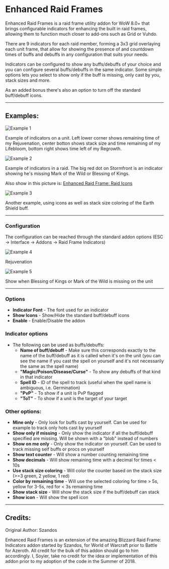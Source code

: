 # Enhanced Raid Frames

Enhanced Raid Frames is a raid frame utility addon for WoW 8.0+ that brings configurable indicators for enhancing the built in raid frames, allowing them to function much closer to add-ons such as Grid or Vuhdo.

There are 9 indicators for each raid member, forming a 3x3 grid overlaying each unit frame, that allow for showing the presence of and countdown times of buffs and debuffs in any configuration that suits your needs.

Indicators can be configured to show any buffs/debuffs of your choice and you can configure several buffs/debuffs in the same indicator. Some simple options lets you select to show only if the buff is missing, only cast by you, stack sizes and more.

As an added bonus there's also an option to turn off the standard buff/debuff icons.

--------------

## Examples:

![Example 1](https://media.forgecdn.net/attachments/233/53/1.jpg "Example 1")

Example of indicators on a unit. Left lower corner shows remaining time of my Rejuvenation, center botton shows stack size and time remaining of my Lifebloom, bottom right shows time left of my Regrowth.

![Example 2](https://media.forgecdn.net/attachments/233/54/2.jpg "Example 2")

Example of indicators in a raid. The big red dot on Stormfront is an indicator showing he's missing Mark of the Wild or Blessing of Kings.

Also show in this picture is: [Enhanced Raid Frame: Raid Icons](https://www.curseforge.com/wow/addons/enhanced-raid-frame-icons "Enhanced Raid Frames: Raid Icons")

![Example 3](https://media.forgecdn.net/attachments/233/55/3.jpg "Example 3")

Another example, using icons as well as stack size coloring of the Earth Shield buff.

---------------

### Configuration
The configuration can be reached through the standard addon options (ESC -&gt; Interface -&gt; Addons -&gt; Raid Frame Indicators)

![Example 4](https://media.forgecdn.net/attachments/233/56/4.png "Example 4")

Rejuvenation

![Example 5](https://media.forgecdn.net/attachments/233/57/5.png "Example 5")

Show when Blessing of Kings or Mark of the Wild is missing on the unit

------------

### Options
* **Indicator Font** - The font used for an indicator
* **Show Icons** - Show/Hide the standard buff/debuff icons
* **Enable** - Enable/Disable the addon

### Indicator options
* The following can be used as buffs/debuffs:
   * **Name of buff/debuff** - Make sure this corresponds exactly to the name of the buff/debuff as it is called when it's on the unit (you can see the name if you cast the spell on yourself and it's not necessarily the same as the spell name)
   * **"Magic/Poison/Disease/Curse"** - To show any debuffs of that kind in that indicator
   * **Spell ID** - ID of the spell to track (useful when the spell name is ambiguous, i.e. Germination)
   * **"PvP"** - To show if a unit is PvP flagged
   * **"ToT"** - To show if a unit is the target of your target

### Other options:

* **Mine only** - Only look for buffs cast by yourself. Can be used for example to track only hots cast by yourself
* **Show only if missing** - Only show the indicator if all the buff/debuff specified are missing. Will be shown with a "blob" instead of numbers
* **Show on me only** - Only show the indicator on yourself. Can be used to track missing self buffs or procs on yourself
* **Show text counter** - Will show a number counting remaining time
* **Show decimals** - Will show remaining time with a decimal for times &lt; 10s
* **Use stack size coloring** - Will color the counter based on the stack size (&gt;=3 green, 2 yellow, 1 red)
* **Color by remaining time** - Will use the selected coloring for time &gt; 5s, yellow for 3-5s, red for &lt; 3s remaining time
* **Show stack size** - Will show the stack size if the buff/debuff can stack
* **Show icon** - Will show the spell icon

------------------

## Credits:
Original Author: Szandos

Enhanced Raid Frames is an extension of the amazing Blizzard Raid Frame: Indicators addon started by Szandos, for World of Warcraft prior to Battle for Azeroth. All credit for the bulk of this addon should go to him accordingly. I, Soyier, take no credit for the idea or implementation of this addon prior to my adoption of the code in the Summer of 2018.

